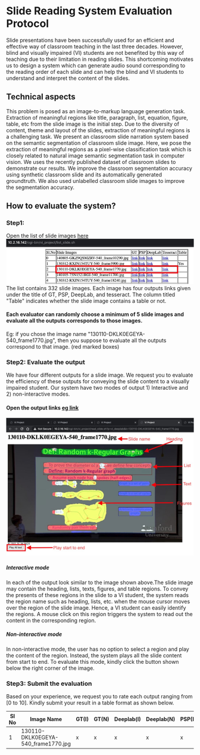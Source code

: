 # Slide Reading System Evaluation Protocol
Slide presentations have been successfully used for an efficient and effective way of classroom teaching in the last three decades. However, blind and visually impaired (VI) students are not benefited by this way of teaching due to their limitation in reading slides. This shortcoming motivates us to design a system which can generate audio sound corresponding to the reading order of each slide and can help the blind and VI students to understand and interpret the content of the slides. 
## Technical aspects
This problem is posed as an image-to-markup language generation task. Extraction of meaningful regions like title, paragraph, list, equation, figure, table, etc from the slide image is the initial step. Due to the diversity of content, theme and layout of the slides, extraction of meaningful regions is a challenging task. We present an classroom slide narration system based on the semantic segmentation of classroom slide image. Here, we pose the extraction of meaningful regions as a pixel-wise classification task which is closely related to natural image semantic segmentation task in computer vision. 
We uses the recently published dataset of classroom slides to demonstrate our results. We improve the classroom segmentation accuracy using synthetic classroom slide and its automatically generated groundtruth.  We also used unlabelled classroom slide images to improve the segmentation accuracy.

## How to evaluate the system?

### Step1:
Open the list of slide images [here](http://10.2.16.142/cgi-bin/vi_project/list_slide.sh)
![table](tableLists1.jpg)<br/>
The list contains 332 slide images.
Each image has four outputs links given under the title of GT, PSP, DeepLab, and tesseract. The column titled "Table" indicates whether the slide image contains a table or not.<br/>
#### Each evaluator can randomly choose a minimum of 5 slide images and evaluate all the outputs corresponds to those images.
Eg: if you chose the image name "130110-DKLK0EGEYA-540_frame1770.jpg", then you suppose to evaluate all the outputs correspond to that image. (red marked boxes) 

### Step2: Evaluate the output
We have four different outputs for a slide image. We request you to evaluate the efficiency of these outputs for conveying the slide content to a visually impaired student. Our system have two modes of output 1) Interactive and 2) non-interactive modes.
#### Open the output links [eg link](http://10.2.16.142/cgi-bin/vi_project/read_slide.sh?p=vi_deeplab&k=130110-DKLK0EGEYA-540_frame1770.jpg)
![deeplab output](deeplab.jpg)<br/>
##### Interactive mode
In each of the output look similar to the image shown above.The slide image may contain the heading, lists, texts, figures, and table regions.
To convey the presents of these regions in the slide to a VI student, the system reads the region name such as heading, lists, etc. when the mouse cursor moves over the region of the slide image. Hence, a VI student can easily identify the regions. A mouse click on this region triggers the system to read out the content in the corresponding region.
##### Non-interactive mode
In non-interactive mode, the user has no option to select a region and play the content of the region. Instead, the system plays all the slide content from start to end. To evaluate this mode, kindly click the button shown below the right corner of the image.
### Step3: Submit the evaluation
Based on your experience, we request you to rate each output ranging from [0 to 10].
Kindly submit your result in a table format as shown below.

Sl No | Image Name | GT(I) | GT(N) | Deeplab(I) | Deeplab(N) | PSP(I) | PSP(N) | Tesseract 
--- | --- | --- | --- |--- |--- |--- |--- |--- 
1 | 130110-DKLK0EGEYA-540_frame1770.jpg | x | x | x | x | x | x | x 

